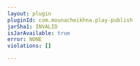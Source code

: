 ```yaml
---
layout: plugin
pluginId: com.mounacheikhna.play-publish
jarSha1: INVALID
isJarAvailable: true
error: NONE
violations: []

---
```

